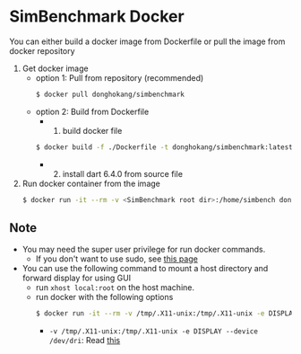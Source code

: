 # SimBenchmark Docker 

You can either build a docker image from Dockerfile or pull the image from docker repository

1. Get docker image
	- option 1: Pull from repository (recommended)
		```sh 
		$ docker pull donghokang/simbenchmark 
		```
	- option 2: Build from Dockerfile
		- 1. build docker file
		```sh 
		$ docker build -f ./Dockerfile -t donghokang/simbenchmark:latest .
		```
		- 2. install dart 6.4.0 from source file 
2. Run docker container from the image   
	```sh
	$ docker run -it --rm -v <SimBenchmark root dir>:/home/simbench donghokang/simbenchmark:latest
	```

## Note 

- You may need the super user privilege for run docker commands. 
	- If you don't want to use sudo, see [this page](https://docs.docker.com/install/linux/linux-postinstall/) 
- You can use the following command to mount a host directory and forward display for using GUI  
	- run ```xhost local:root``` on the host machine.
	- run docker with the following options  
		```sh
		$ docker run -it --rm -v /tmp/.X11-unix:/tmp/.X11-unix -e DISPLAY --device /dev/dri donghokang/simbenchmark:latest
		```
		- ```-v /tmp/.X11-unix:/tmp/.X11-unix -e DISPLAY --device /dev/dri```: Read [this](http://somatorio.org/en/post/running-gui-apps-with-docker/)  